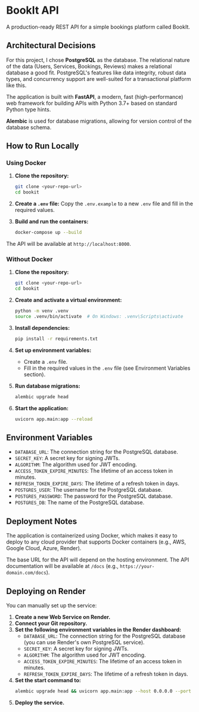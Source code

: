 # BookIt API

A production-ready REST API for a simple bookings platform called BookIt.

## Architectural Decisions

For this project, I chose **PostgreSQL** as the database. The relational nature of the data (Users, Services, Bookings, Reviews) makes a relational database a good fit. PostgreSQL's features like data integrity, robust data types, and concurrency support are well-suited for a transactional platform like this.

The application is built with **FastAPI**, a modern, fast (high-performance) web framework for building APIs with Python 3.7+ based on standard Python type hints.

**Alembic** is used for database migrations, allowing for version control of the database schema.

## How to Run Locally

### Using Docker

1.  **Clone the repository:**
    ```bash
    git clone <your-repo-url>
    cd bookit
    ```

2.  **Create a `.env` file:**
    Copy the `.env.example` to a new `.env` file and fill in the required values.

3.  **Build and run the containers:**
    ```bash
    docker-compose up --build
    ```

The API will be available at `http://localhost:8000`.

### Without Docker

1.  **Clone the repository:**
    ```bash
    git clone <your-repo-url>
    cd bookit
    ```

2.  **Create and activate a virtual environment:**
    ```bash
    python -m venv .venv
    source .venv/bin/activate  # On Windows: .venv\Scripts\activate
    ```

3.  **Install dependencies:**
    ```bash
    pip install -r requirements.txt
    ```

4.  **Set up environment variables:**
    *   Create a `.env` file.
    *   Fill in the required values in the `.env` file (see Environment Variables section).

5.  **Run database migrations:**
    ```bash
    alembic upgrade head
    ```

6.  **Start the application:**
    ```bash
    uvicorn app.main:app --reload
    ```

## Environment Variables

-   `DATABASE_URL`: The connection string for the PostgreSQL database.
-   `SECRET_KEY`: A secret key for signing JWTs.
-   `ALGORITHM`: The algorithm used for JWT encoding.
-   `ACCESS_TOKEN_EXPIRE_MINUTES`: The lifetime of an access token in minutes.
-   `REFRESH_TOKEN_EXPIRE_DAYS`: The lifetime of a refresh token in days.
-   `POSTGRES_USER`: The username for the PostgreSQL database.
-   `POSTGRES_PASSWORD`: The password for the PostgreSQL database.
-   `POSTGRES_DB`: The name of the PostgreSQL database.

## Deployment Notes

The application is containerized using Docker, which makes it easy to deploy to any cloud provider that supports Docker containers (e.g., AWS, Google Cloud, Azure, Render).

The base URL for the API will depend on the hosting environment. The API documentation will be available at `/docs` (e.g., `https://your-domain.com/docs`).

## Deploying on Render

You can manually set up the service:

1.  **Create a new Web Service on Render.**
2.  **Connect your Git repository.**
3.  **Set the following environment variables in the Render dashboard:**
    *   `DATABASE_URL`: The connection string for the PostgreSQL database (you can use Render's own PostgreSQL service).
    *   `SECRET_KEY`: A secret key for signing JWTs.
    *   `ALGORITHM`: The algorithm used for JWT encoding.
    *   `ACCESS_TOKEN_EXPIRE_MINUTES`: The lifetime of an access token in minutes.
    *   `REFRESH_TOKEN_EXPIRE_DAYS`: The lifetime of a refresh token in days.
4.  **Set the start command to:**
    ```bash
    alembic upgrade head && uvicorn app.main:app --host 0.0.0.0 --port $PORT
    ```
5.  **Deploy the service.**